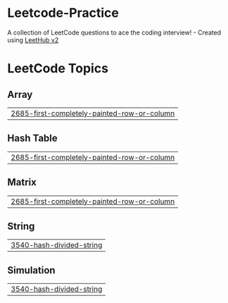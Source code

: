 # Leetcode-Practice
A collection of LeetCode questions to ace the coding interview! - Created using [LeetHub v2](https://github.com/arunbhardwaj/LeetHub-2.0)

<!---LeetCode Topics Start-->
# LeetCode Topics
## Array
|  |
| ------- |
| [2685-first-completely-painted-row-or-column](https://github.com/simsidhu7/Leetcode-Practice/tree/master/2685-first-completely-painted-row-or-column) |
## Hash Table
|  |
| ------- |
| [2685-first-completely-painted-row-or-column](https://github.com/simsidhu7/Leetcode-Practice/tree/master/2685-first-completely-painted-row-or-column) |
## Matrix
|  |
| ------- |
| [2685-first-completely-painted-row-or-column](https://github.com/simsidhu7/Leetcode-Practice/tree/master/2685-first-completely-painted-row-or-column) |
## String
|  |
| ------- |
| [3540-hash-divided-string](https://github.com/simsidhu7/Leetcode-Practice/tree/master/3540-hash-divided-string) |
## Simulation
|  |
| ------- |
| [3540-hash-divided-string](https://github.com/simsidhu7/Leetcode-Practice/tree/master/3540-hash-divided-string) |
<!---LeetCode Topics End-->